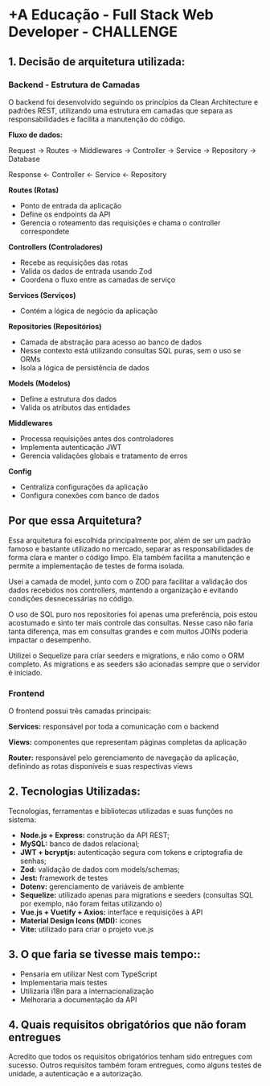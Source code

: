 
# +A Educação - Full Stack Web Developer - CHALLENGE


## 1. Decisão de arquitetura utilizada:

### Backend - Estrutura de Camadas
O backend foi desenvolvido seguindo os princípios da Clean Architecture e padrões REST, utilizando uma estrutura em camadas que separa as responsabilidades e facilita a manutenção do código.

**Fluxo de dados:**

Request → Routes → Middlewares → Controller → Service → Repository → Database

Response ← Controller ← Service ← Repository

**Routes (Rotas)**
   - Ponto de entrada da aplicação
   - Define os endpoints da API
   - Gerencia o roteamento das requisições e chama o controller correspondete

**Controllers (Controladores)**
   - Recebe as requisições das rotas
   - Valida os dados de entrada usando Zod
   - Coordena o fluxo entre as camadas de serviço

**Services (Serviços)**
   - Contém a lógica de negócio da aplicação

**Repositories (Repositórios)**
   - Camada de abstração para acesso ao banco de dados
   - Nesse contexto está utilizando consultas SQL puras, sem o uso se ORMs
   - Isola a lógica de persistência de dados

**Models (Modelos)**
   - Define a estrutura dos dados
   - Valida os atributos das entidades

**Middlewares**
   - Processa requisições antes dos controladores
   - Implementa autenticação JWT
   - Gerencia validações globais e tratamento de erros

**Config**
   - Centraliza configurações da aplicação
   - Configura conexões com banco de dados

## Por que essa Arquitetura?
Essa arquitetura foi escolhida principalmente por, além de ser um padrão famoso e bastante utilizado no mercado, separar as responsabilidades de forma clara e manter o código limpo. Ela também facilita a manutenção e permite a implementação de testes de forma isolada. 

Usei a camada de model, junto com o ZOD para facilitar a validação dos dados recebidos nos controllers, mantendo a organização e evitando condições desnecessárias no código.

O uso de SQL puro nos repositories foi apenas uma preferência, pois estou acostumado e sinto ter mais controle das consultas. Nesse caso não faria tanta diferença, mas em consultas grandes e com muitos JOINs poderia impactar o desempenho. 

Utilizei o Sequelize para criar seeders e migrations, e não como o ORM completo. As migrations e as seeders são acionadas sempre que o servidor é iniciado.

### Frontend
O frontend possui três camadas principais:

**Services:** responsável por toda a comunicação com o backend

**Views:** componentes que representam páginas completas da aplicação

**Router:** responsável pelo gerenciamento de navegação da aplicação, definindo as rotas disponíveis e suas respectivas views








## 2. Tecnologias Utilizadas:

Tecnologias, ferramentas e bibliotecas utilizadas e suas funções no sistema:

- **Node.js + Express:** construção da API REST;
- **MySQL:** banco de dados relacional;
- **JWT + bcryptjs:** autenticação segura com tokens e criptografia de senhas;
- **Zod:** validação de dados com models/schemas;
- **Jest:** framework de testes 
- **Dotenv:** gerenciamento de variáveis de ambiente
- **Sequelize:** utilizado apenas para migrations e seeders (consultas SQL por exemplo, não foram feitas utilizando o)
- **Vue.js + Vuetify + Axios:** interface e requisições à API
- **Material Design Icons (MDI):** icones
- **Vite:** utilizado para criar o projeto vue.js



## 3. O que faria se tivesse mais tempo::
- Pensaria em utilizar Nest com TypeScript 
- Implementaria mais testes
- Utilizaria i18n para a internacionalização
- Melhoraria a documentação da API




## 4. Quais requisitos obrigatórios que não foram entregues
Acredito que todos os requisitos obrigatórios tenham sido entregues com sucesso.
Outros requisitos também foram entregues, como alguns testes de unidade, a autenticação e a autorização.